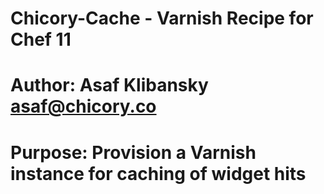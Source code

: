 # Chicory-Cache - Varnish Recipe for Chef 11
#
# Author: Asaf Klibansky <asaf@chicory.co>
#
# Purpose: Provision a Varnish instance for caching of widget hits
#
